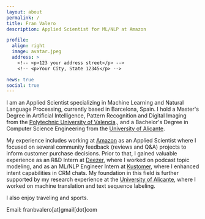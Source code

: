 ```yaml
---
layout: about
permalink: /
title: Fran Valero
description: Applied Scientist for ML/NLP at Amazon

profile:
  align: right
  image: avatar.jpeg
  address: >
    <!-- <p>123 your address street</p> -->
    <!-- <p>Your City, State 12345</p> -->

news: true
social: true
---
```



I am an Applied Scientist specializing in Machine Learning and Natural Language Processing, currently based in Barcelona, Spain. I hold a Master's Degree in Artificial Intelligence, Pattern Recognition and Digital Imaging from the <a href="https://www.upv.es/index-en.html">Polytechnic University of Valencia</a>., and a Bachelor's Degree in Computer Science Engineering from the <a href="https://www.ua.es/en/">University of Alicante</a>. 

My experience includes working at <a href="https://www.amazon.com/">Amazon</a> as an Applied Scientist where I focused on several community feedback (reviews and Q&A) projects to inform customer purchase decisions. Prior to that, I gained valuable experience as an R&D Intern at <a href="https://research.deezer.com/">Deezer</a>, where I worked on podcast topic modeling, and as an ML/NLP Engineer Intern at <a href="https://www.kustomer.com/">Kustomer</a>, where I enhanced intent capabilities in CRM chats. My foundation in this field is further supported by my research experience at the <a href="https://www.ua.es/en/">University of Alicante</a>, where I worked on machine translation and text sequence labeling.   

I also enjoy traveling and sports.

Email: franbvalero[at]gmail[dot]com
